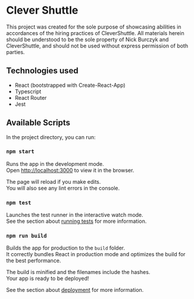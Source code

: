 # Clever Shuttle

This project was created for the sole purpose of showcasing abilities in accordances of the hiring practices of CleverShuttle. All materials herein should be understood to be the sole property of Nick Burczyk and CleverShuttle, and should not be used without express permission of both parties.

## Technologies used
* React (bootstrapped with Create-React-App)
* Typescript
* React Router
* Jest

## Available Scripts

In the project directory, you can run:

### `npm start`

Runs the app in the development mode.\
Open [http://localhost:3000](http://localhost:3000) to view it in the browser.

The page will reload if you make edits.\
You will also see any lint errors in the console.

### `npm test`

Launches the test runner in the interactive watch mode.\
See the section about [running tests](https://facebook.github.io/create-react-app/docs/running-tests) for more information.

### `npm run build`

Builds the app for production to the `build` folder.\
It correctly bundles React in production mode and optimizes the build for the best performance.

The build is minified and the filenames include the hashes.\
Your app is ready to be deployed!

See the section about [deployment](https://facebook.github.io/create-react-app/docs/deployment) for more information.
